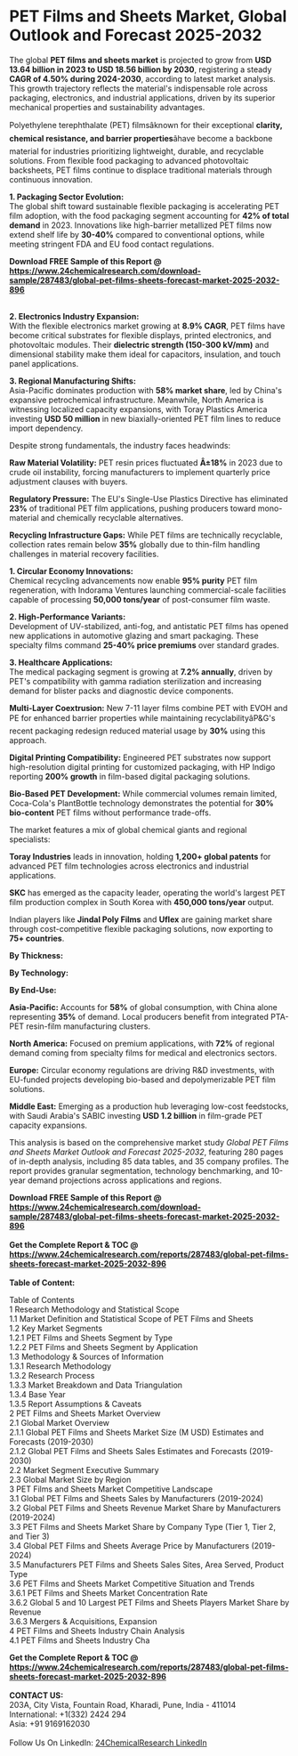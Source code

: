 <h1>PET Films and Sheets Market, Global Outlook and Forecast 2025-2032</h1><p>The global <strong>PET films and sheets market</strong> is projected to grow from <strong>USD 13.64 billion in 2023 to USD 18.56 billion by 2030</strong>, registering a steady <strong>CAGR of 4.50% during 2024-2030</strong>, according to latest market analysis. This growth trajectory reflects the material's indispensable role across packaging, electronics, and industrial applications, driven by its superior mechanical properties and sustainability advantages.</p><p>Polyethylene terephthalate (PET) filmsâknown for their exceptional <strong>clarity, chemical resistance, and barrier properties</strong>âhave become a backbone material for industries prioritizing lightweight, durable, and recyclable solutions. From flexible food packaging to advanced photovoltaic backsheets, PET films continue to displace traditional materials through continuous innovation.</p><p><strong>1. Packaging Sector Evolution:</strong><br>
The global shift toward sustainable flexible packaging is accelerating PET film adoption, with the food packaging segment accounting for <strong>42% of total demand</strong> in 2023. Innovations like high-barrier metallized PET films now extend shelf life by <strong>30-40%</strong> compared to conventional options, while meeting stringent FDA and EU food contact regulations.</p><div><b>Download FREE Sample of this Report @ 
            <a href="https://www.24chemicalresearch.com/download-sample/287483/global-pet-films-sheets-forecast-market-2025-2032-896">
            https://www.24chemicalresearch.com/download-sample/287483/global-pet-films-sheets-forecast-market-2025-2032-896</a></b></div><br><p><strong>2. Electronics Industry Expansion:</strong><br>
With the flexible electronics market growing at <strong>8.9% CAGR</strong>, PET films have become critical substrates for flexible displays, printed electronics, and photovoltaic modules. Their <strong>dielectric strength (150-300 kV/mm)</strong> and dimensional stability make them ideal for capacitors, insulation, and touch panel applications.</p><p><strong>3. Regional Manufacturing Shifts:</strong><br>
Asia-Pacific dominates production with <strong>58% market share</strong>, led by China's expansive petrochemical infrastructure. Meanwhile, North America is witnessing localized capacity expansions, with Toray Plastics America investing <strong>USD 50 million</strong> in new biaxially-oriented PET film lines to reduce import dependency.</p><p>Despite strong fundamentals, the industry faces headwinds:</p><p><strong>Raw Material Volatility:</strong> PET resin prices fluctuated <strong>Â±18%</strong> in 2023 due to crude oil instability, forcing manufacturers to implement quarterly price adjustment clauses with buyers.</p><p><strong>Regulatory Pressure:</strong> The EU's Single-Use Plastics Directive has eliminated <strong>23%</strong> of traditional PET film applications, pushing producers toward mono-material and chemically recyclable alternatives.</p><p><strong>Recycling Infrastructure Gaps:</strong> While PET films are technically recyclable, collection rates remain below <strong>35%</strong> globally due to thin-film handling challenges in material recovery facilities.</p><p><strong>1. Circular Economy Innovations:</strong><br>
Chemical recycling advancements now enable <strong>95% purity</strong> PET film regeneration, with Indorama Ventures launching commercial-scale facilities capable of processing <strong>50,000 tons/year</strong> of post-consumer film waste.</p><p><strong>2. High-Performance Variants:</strong><br>
Development of UV-stabilized, anti-fog, and antistatic PET films has opened new applications in automotive glazing and smart packaging. These specialty films command <strong>25-40% price premiums</strong> over standard grades.</p><p><strong>3. Healthcare Applications:</strong><br>
The medical packaging segment is growing at <strong>7.2% annually</strong>, driven by PET's compatibility with gamma radiation sterilization and increasing demand for blister packs and diagnostic device components.</p><p><strong>Multi-Layer Coextrusion:</strong> New 7-11 layer films combine PET with EVOH and PE for enhanced barrier properties while maintaining recyclabilityâP&amp;G's recent packaging redesign reduced material usage by <strong>30%</strong> using this approach.</p><p><strong>Digital Printing Compatibility:</strong> Engineered PET substrates now support high-resolution digital printing for customized packaging, with HP Indigo reporting <strong>200% growth</strong> in film-based digital packaging solutions.</p><p><strong>Bio-Based PET Development:</strong> While commercial volumes remain limited, Coca-Cola's PlantBottle technology demonstrates the potential for <strong>30% bio-content</strong> PET films without performance trade-offs.</p><p>The market features a mix of global chemical giants and regional specialists:</p><p><strong>Toray Industries</strong> leads in innovation, holding <strong>1,200+ global patents</strong> for advanced PET film technologies across electronics and industrial applications.</p><p><strong>SKC</strong> has emerged as the capacity leader, operating the world's largest PET film production complex in South Korea with <strong>450,000 tons/year</strong> output.</p><p>Indian players like <strong>Jindal Poly Films</strong> and <strong>Uflex</strong> are gaining market share through cost-competitive flexible packaging solutions, now exporting to <strong>75+ countries</strong>.</p><p><strong>By Thickness:</strong></p><p><strong>By Technology:</strong></p><p><strong>By End-Use:</strong></p><p><strong>Asia-Pacific:</strong> Accounts for <strong>58%</strong> of global consumption, with China alone representing <strong>35%</strong> of demand. Local producers benefit from integrated PTA-PET resin-film manufacturing clusters.</p><p><strong>North America:</strong> Focused on premium applications, with <strong>72%</strong> of regional demand coming from specialty films for medical and electronics sectors.</p><p><strong>Europe:</strong> Circular economy regulations are driving R&amp;D investments, with EU-funded projects developing bio-based and depolymerizable PET film solutions.</p><p><strong>Middle East:</strong> Emerging as a production hub leveraging low-cost feedstocks, with Saudi Arabia's SABIC investing <strong>USD 1.2 billion</strong> in film-grade PET capacity expansions.</p><p>This analysis is based on the comprehensive market study <em>Global PET Films and Sheets Market Outlook and Forecast 2025-2032</em>, featuring 280 pages of in-depth analysis, including 85 data tables, and 35 company profiles. The report provides granular segmentation, technology benchmarking, and 10-year demand projections across applications and regions.</p><div><b>Download FREE Sample of this Report @ 
            <a href="https://www.24chemicalresearch.com/download-sample/287483/global-pet-films-sheets-forecast-market-2025-2032-896">
            https://www.24chemicalresearch.com/download-sample/287483/global-pet-films-sheets-forecast-market-2025-2032-896</a></b></div><br><div><b>Get the Complete Report & TOC @ 
            <a href="https://www.24chemicalresearch.com/reports/287483/global-pet-films-sheets-forecast-market-2025-2032-896">
            https://www.24chemicalresearch.com/reports/287483/global-pet-films-sheets-forecast-market-2025-2032-896</a></b></div><br>
            <b>Table of Content:</b><p>Table of Contents<br />
1 Research Methodology and Statistical Scope<br />
1.1 Market Definition and Statistical Scope of PET Films and Sheets<br />
1.2 Key Market Segments<br />
1.2.1 PET Films and Sheets Segment by Type<br />
1.2.2 PET Films and Sheets Segment by Application<br />
1.3 Methodology & Sources of Information<br />
1.3.1 Research Methodology<br />
1.3.2 Research Process<br />
1.3.3 Market Breakdown and Data Triangulation<br />
1.3.4 Base Year<br />
1.3.5 Report Assumptions & Caveats<br />
2 PET Films and Sheets Market Overview<br />
2.1 Global Market Overview<br />
2.1.1 Global PET Films and Sheets Market Size (M USD) Estimates and Forecasts (2019-2030)<br />
2.1.2 Global PET Films and Sheets Sales Estimates and Forecasts (2019-2030)<br />
2.2 Market Segment Executive Summary<br />
2.3 Global Market Size by Region<br />
3 PET Films and Sheets Market Competitive Landscape<br />
3.1 Global PET Films and Sheets Sales by Manufacturers (2019-2024)<br />
3.2 Global PET Films and Sheets Revenue Market Share by Manufacturers (2019-2024)<br />
3.3 PET Films and Sheets Market Share by Company Type (Tier 1, Tier 2, and Tier 3)<br />
3.4 Global PET Films and Sheets Average Price by Manufacturers (2019-2024)<br />
3.5 Manufacturers PET Films and Sheets Sales Sites, Area Served, Product Type<br />
3.6 PET Films and Sheets Market Competitive Situation and Trends<br />
3.6.1 PET Films and Sheets Market Concentration Rate<br />
3.6.2 Global 5 and 10 Largest PET Films and Sheets Players Market Share by Revenue<br />
3.6.3 Mergers & Acquisitions, Expansion<br />
4 PET Films and Sheets Industry Chain Analysis<br />
4.1 PET Films and Sheets Industry Cha</p><div><b>Get the Complete Report & TOC @ 
            <a href="https://www.24chemicalresearch.com/reports/287483/global-pet-films-sheets-forecast-market-2025-2032-896">
            https://www.24chemicalresearch.com/reports/287483/global-pet-films-sheets-forecast-market-2025-2032-896</a></b></div><br><b>CONTACT US:</b><br>
            203A, City Vista, Fountain Road, Kharadi, Pune, India - 411014<br>
            International: +1(332) 2424 294<br>
            Asia: +91 9169162030 <br><br>
            Follow Us On LinkedIn: <a href="https://www.linkedin.com/company/24chemicalresearch/">24ChemicalResearch LinkedIn</a>
